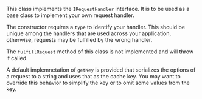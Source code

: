 This class implements the `IRequestHandler` interface. It is to be used as a
base class to implement your own request handler.

The constructor requires a `type` to identify your handler. This should be unique
among the handlers that are used across your application, otherwise, requests
may be fulfilled by the wrong handler.

The `fulfillRequest` method of this class is not implemented and will throw if
called.

A default implemnetation of `getKey` is provided that serializes the options of
a request to a string and uses that as the cache key. You may want to override
this behavior to simplify the key or to omit some values from the key.
